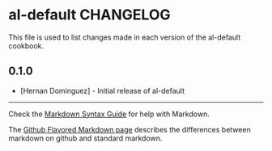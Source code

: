 al-default CHANGELOG
=================

This file is used to list changes made in each version of the al-default cookbook.

0.1.0
-----
- [Hernan Dominguez] - Initial release of al-default

- - -
Check the [Markdown Syntax Guide](http://daringfireball.net/projects/markdown/syntax) for help with Markdown.

The [Github Flavored Markdown page](http://github.github.com/github-flavored-markdown/) describes the differences between markdown on github and standard markdown.
